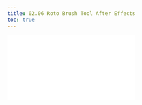 ```yaml
---
title: 02.06 Roto Brush Tool After Effects
toc: true
---
```


![Link to included file content](../../../../video/after-effects/roto-brush-tool-after-effects.md)
